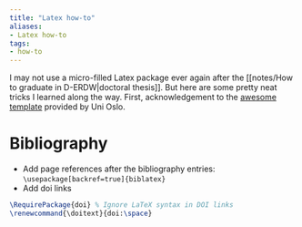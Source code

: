 ```yaml
---
title: "Latex how-to"
aliases:
- Latex how-to
tags:
- how-to
---
```


I may not use a micro-filled Latex package ever again after the [[notes/How to graduate in D-ERDW|doctoral thesis]]. But here are some pretty neat tricks I learned along the way. First, acknowledgement to the [awesome template](https://github.com/uio-latex/phduio-article-based) provided by Uni Oslo.

# Bibliography
- Add page references after the bibliography entries: `\usepackage[backref=true]{biblatex}`
- Add doi links
```latex
\RequirePackage{doi} % Ignore LaTeX syntax in DOI links
\renewcommand{\doitext}{doi:\space}
```